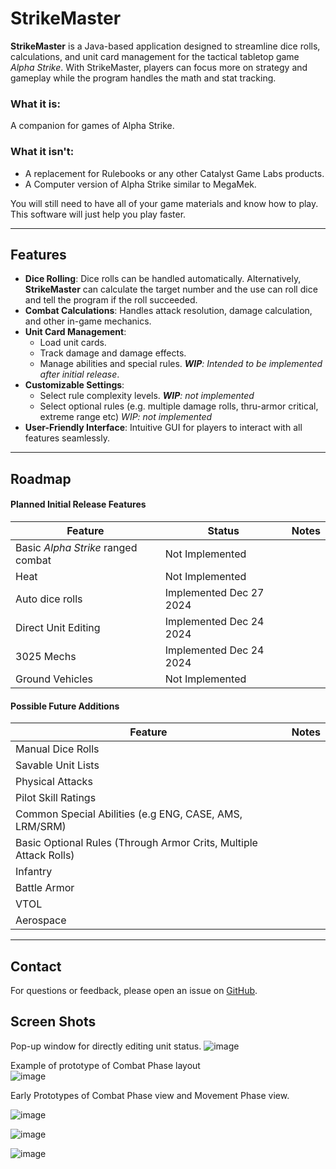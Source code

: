 
# StrikeMaster

**StrikeMaster** is a Java-based application designed to streamline dice rolls, calculations, and unit card management for the tactical tabletop game *Alpha Strike*. With StrikeMaster, players can focus more on strategy and gameplay while the program handles the math and stat tracking.

### What it is:
A companion for games of Alpha Strike. 

### What it isn't:
- A replacement for Rulebooks or any other Catalyst Game Labs products.
- A Computer version of Alpha Strike similar to MegaMek.
   
You will still need to have all of your game materials and know how to play. This software will just help you play faster.

---

## Features

- **Dice Rolling**: Dice rolls can be handled automatically. Alternatively, **StrikeMaster** can calculate the target number and the use can roll dice and tell the program if the roll succeeded.   
- **Combat Calculations**: Handles attack resolution, damage calculation, and other in-game mechanics.   
- **Unit Card Management**:
  - Load unit cards.
  - Track damage and damage effects.
  - Manage abilities and special rules. ***WIP**: Intended to be implemented after initial release*.
- **Customizable Settings**:
  - Select rule complexity levels. ***WIP**: not implemented*
  - Select optional rules (e.g. multiple damage rolls, thru-armor critical, extreme range etc) *WIP: not implemented*
- **User-Friendly Interface**: Intuitive GUI for players to interact with all features seamlessly.

---

## Roadmap

#### Planned Initial Release Features

| Feature                            | Status                  | Notes |
|------------------------------------|-------------------------|-------|
| Basic *Alpha Strike* ranged combat | Not Implemented         |       |
| Heat                               | Not Implemented         |       |
| Auto dice rolls                    | Implemented Dec 27 2024 |       |
| Direct Unit Editing                | Implemented Dec 24 2024 |       |
| 3025 Mechs                         | Implemented Dec 24 2024 |       |
| Ground Vehicles                    | Not Implemented         |       |


#### Possible Future Additions
| Feature                                                             | Notes |
|---------------------------------------------------------------------|-------|
| Manual Dice Rolls                                                   |       |
| Savable Unit Lists                                                  |       |
| Physical Attacks                                                    |       |
| Pilot Skill Ratings                                                 |       |
| Common Special Abilities (e.g ENG, CASE, AMS, LRM/SRM)              |       |
| Basic Optional Rules   (Through Armor Crits, Multiple Attack Rolls) |       |
| Infantry                                                            |       |
| Battle Armor                                                        |       |
| VTOL                                                                |       |
| Aerospace                                                           |       |

---

## Contact

For questions or feedback, please open an issue on [GitHub](https://github.com/russcraftscode/strikemaster/issues).

## Screen Shots
Pop-up window for directly editing unit status.
![image](https://github.com/user-attachments/assets/d7b50749-91cc-46d2-b6d1-4fbf97178bec)

Example of prototype of Combat Phase layout  
![image](https://github.com/user-attachments/assets/053f142a-98ce-4d4c-8679-328edd805ea0)

Early Prototypes of Combat Phase view and Movement Phase view.

![image](https://github.com/user-attachments/assets/a44b7436-d7dc-40c7-93f6-513357b757d5)

![image](https://github.com/user-attachments/assets/11187b40-1108-4958-ac6f-10690ade19e2)

![image](https://github.com/user-attachments/assets/0b0cc14a-9d05-44c1-b1f4-c07874c41474)
